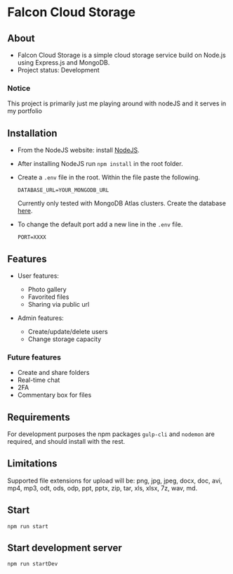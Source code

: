# Falcon Cloud Storage

## About

* Falcon Cloud Storage is a simple cloud storage service build on Node.js using Express.js and MongoDB.
* Project status: Development

### Notice
This project is primarily just me playing around with nodeJS and it serves in my portfolio

## Installation

* From the NodeJS website: install [NodeJS](https://nodejs.org/en/download/).
* After installing NodeJS run `npm install` in the root folder.
* Create a `.env` file in the root. Within the file paste the following.
    
    `DATABASE_URL=YOUR_MONGODB_URL`

    Currently only tested with MongoDB Atlas clusters. Create the database [here](https://cloud.mongodb.com).

* To change the default port add a new line in the `.env` file.

    `PORT=XXXX`

## Features
- User features: 
    * Photo gallery
    * Favorited files 
    * Sharing via public url

- Admin features: 
    * Create/update/delete users
    * Change storage capacity

### Future features 
* Create and share folders
* Real-time chat 
* 2FA
* Commentary box for files

## Requirements
For development purposes the npm packages `gulp-cli` and `nodemon` are required, and should install with the rest.

## Limitations
Supported file extensions for upload will be: png, jpg, jpeg, docx, doc, avi, mp4, mp3, odt, ods, odp, ppt, pptx, zip, tar, xls, xlsx, 7z, wav, md.

## Start

    npm run start

## Start development server

    npm run startDev
